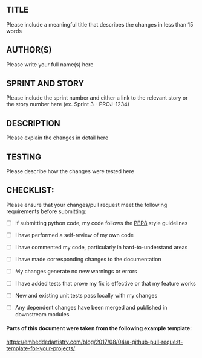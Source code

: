 ## TITLE
Please include a meaningful title that describes the changes in less than 15 words

## AUTHOR(S)
Please write your full name(s) here

## SPRINT AND STORY
Please include the sprint number and either a link to the relevant story or the story number here (ex. Sprint 3 -  PROJ-1234)

## DESCRIPTION
Please explain the changes in detail here

## TESTING
Please describe how the changes were tested here

## CHECKLIST:

Please ensure that your changes/pull request meet the following requirements before submitting:

- [ ] If submitting python code, my code follows the [PEP8](https://peps.python.org/pep-0008/) style guidelines
- [ ] I have performed a self-review of my own code
- [ ] I have commented my code, particularly in hard-to-understand areas
- [ ] I have made corresponding changes to the documentation
- [ ] My changes generate no new warnings or errors
- [ ] I have added tests that prove my fix is effective or that my feature works
- [ ] New and existing unit tests pass locally with my changes
- [ ] Any dependent changes have been merged and published in downstream modules


#### Parts of this document were taken from the following example template: 
https://embeddedartistry.com/blog/2017/08/04/a-github-pull-request-template-for-your-projects/